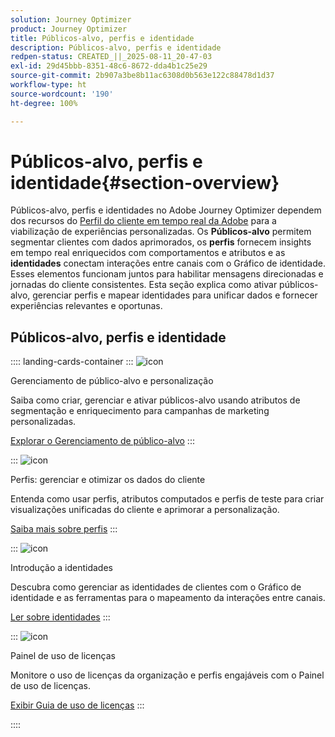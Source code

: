 ```yaml
---
solution: Journey Optimizer
product: Journey Optimizer
title: Públicos-alvo, perfis e identidade
description: Públicos-alvo, perfis e identidade
redpen-status: CREATED_||_2025-08-11_20-47-03
exl-id: 29d45bbb-8351-48c6-8672-dda4b1c25e29
source-git-commit: 2b907a3be8b11ac6308d0b563e122c88478d1d37
workflow-type: ht
source-wordcount: '190'
ht-degree: 100%

---
```


# Públicos-alvo, perfis e identidade{#section-overview}

Públicos-alvo, perfis e identidades no Adobe Journey Optimizer dependem dos recursos do [Perfil do cliente em tempo real da Adobe](https://experienceleague.adobe.com/pt-br/docs/experience-platform/profile/home) para a viabilização de experiências personalizadas. Os **Públicos-alvo** permitem segmentar clientes com dados aprimorados, os **perfis** fornecem insights em tempo real enriquecidos com comportamentos e atributos e as **identidades** conectam interações entre canais com o Gráfico de identidade. Esses elementos funcionam juntos para habilitar mensagens direcionadas e jornadas do cliente consistentes. Esta seção explica como ativar públicos-alvo, gerenciar perfis e mapear identidades para unificar dados e fornecer experiências relevantes e oportunas.

## Públicos-alvo, perfis e identidade

:::: landing-cards-container
:::
![icon](https://cdn.experienceleague.adobe.com/icons/bullseye.svg)

Gerenciamento de público-alvo e personalização

Saiba como criar, gerenciar e ativar públicos-alvo usando atributos de segmentação e enriquecimento para campanhas de marketing personalizadas.

[Explorar o Gerenciamento de público-alvo](audiences-landing-page.md)
:::

:::
![icon](https://cdn.experienceleague.adobe.com/icons/user-circle.svg)

Perfis: gerenciar e otimizar os dados do cliente

Entenda como usar perfis, atributos computados e perfis de teste para criar visualizações unificadas do cliente e aprimorar a personalização.

[Saiba mais sobre perfis](profiles-landing-page.md)
:::

:::
![icon](https://cdn.experienceleague.adobe.com/icons/fingerprint.svg)

Introdução a identidades

Descubra como gerenciar as identidades de clientes com o Gráfico de identidade e as ferramentas para o mapeamento da interações entre canais.

[Ler sobre identidades](../using/audience/get-started-identity.md)
:::

:::
![icon](https://cdn.experienceleague.adobe.com/icons/chart-line.svg)

Painel de uso de licenças

Monitore o uso de licenças da organização e perfis engajáveis com o Painel de uso de licenças.

[Exibir Guia de uso de licenças](../using/audience/license-usage.md)
:::

::::

